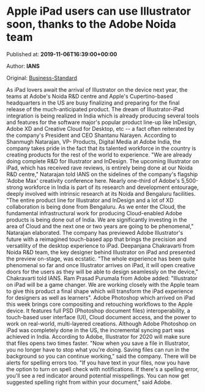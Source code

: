 
# Apple iPad users can use Illustrator soon, thanks to the Adobe Noida team

Published at: **2019-11-06T16:39:00+00:00**

Author: **IANS**

Original: [Business-Standard](https://www.business-standard.com/article/technology/apple-ipad-users-can-use-illustrator-soon-thanks-to-the-adobe-noida-team-119110601623_1.html)

As iPad lovers await the arrival of Illustrator on the device next year, the teams at Adobe's Noida R&D centre and Apple's Cupertino-based headquarters in the US are busy finalizing and preparing for the final release of the much-anticipated product.
The dream of Illustrator-iPad integration is being realized in India which is already producing several tools and features for the software major's popular product line-up like InDesign, Adobe XD and Creative Cloud for Desktop, etc -- a fact often reiterated by the company's President and CEO Shantanu Narayen.
According to Shanmugh Natarajan, VP- Products, Digital Media at Adobe India, the company takes pride in the fact that its talented workforce in the country is creating products for the rest of the world to experience.
"We are already doing complete R&D for Illustrator and InDesign. The upcoming Illustrator on iPad, which has received rave reviews, is entirely being done at our Noida R&D centre," Natarajan told IANS on the sidelines of the company's flagship 'Adobe Max' creativity conference here.
Nearly one-third of Adobe's 5,500-strong workforce in India is part of its research and development entourage, deeply involved with intrinsic research at its Noida and Bengaluru facilities.
"The entire product line for Illustrator and InDesign and a lot of XD collaboration is being done from Bengaluru. As we enter the Cloud, the fundamental infrastructural work for producing Cloud-enabled Adobe products is being done out of India. We are significantly investing in the area of Cloud and the next one or two years are going to be phenomenal," Natarajan elaborated.
The company has previewed Adobe Illustrator's future with a reimagined touch-based app that brings the precision and versatility of the desktop experience to iPad.
Deepanjana Chakravarti from Noida R&D team, the key designer behind Illustrator on iPad and presented the preview on-stage, was ecstatic.
"The whole experience has been quite phenomenal so far and once Illustrator arrives on iPad, it will open creative doors for the users as they will be able to design seamlessly on the device," Chakravarti told IANS.
Ram Prasad Purumala from Adobe added: "Illustrator on iPad will be a game changer. We are working closely with the Apple team to give this product a final shape which will transform the iPad experience for designers as well as learners".
Adobe Photoshop which arrived on iPad this week brings core compositing and retouching workflows to the Apple device. It features full PSD (Photoshop document files) interoperability, a touch-based user interface (UI), Cloud document access, and the power to work on real-world, multi-layered creations.
Although Adobe Photoshop on iPad was completely done in the US, the incremental syncing part was achieved in India.
According to Adobe, Illustrator for 2020 will make sure that files opens two times faster.
"Now when you save a file in Illustrator, you no longer have to stop what you're doing. Saving files can run in the background so you can continue working," said the company.
There will be alerts for spelling errors too.
"If you have text in your files, now you have the option to turn on spell check with notifications. If there's a spelling error, you'll see a red indicator around potential misspellings. You can now get suggested spelling right from within your document," said Adobe.
